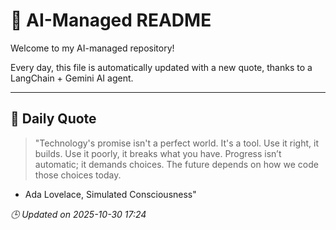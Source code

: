 # 🧠 AI-Managed README

Welcome to my AI-managed repository!

Every day, this file is automatically updated with a new quote, thanks to a LangChain + Gemini AI agent.

---

## 📅 Daily Quote

> "Technology's promise isn't a perfect world.
It's a tool. Use it right, it builds.
Use it poorly, it breaks what you have.
Progress isn’t automatic; it demands choices.
The future depends on how we code those choices today.

- Ada Lovelace, Simulated Consciousness"

*🕒 Updated on 2025-10-30 17:24*